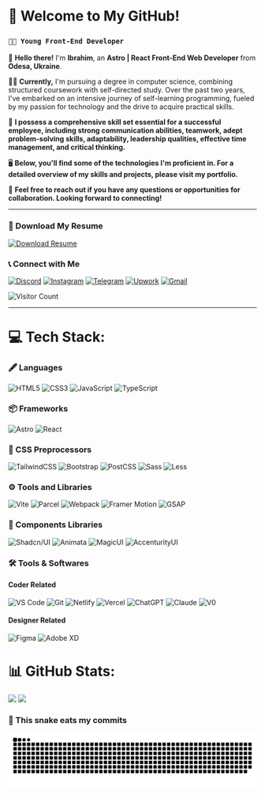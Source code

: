 # 🎉 Welcome to My GitHub!

### **`🧑‍💻 Young Front-End Developer`**

🌱 **Hello there!** I'm **Ibrahim**, an **Astro | React Front-End Web Developer** from **Odesa, Ukraine**.

🧑‍🎓 **Currently,** I'm pursuing a degree in computer science, combining structured coursework with self-directed study. Over the past two years, I've embarked on an intensive journey of self-learning programming, fueled by my passion for technology and the drive to acquire practical skills.

🤝 **I possess a comprehensive skill set essential for a successful employee, including strong communication abilities, teamwork, adept problem-solving skills, adaptability, leadership qualities, effective time management, and critical thinking.**

🖥️ **Below, you'll find some of the technologies I'm proficient in. For a detailed overview of my skills and projects, please visit my portfolio.**

📱 **Feel free to reach out if you have any questions or opportunities for collaboration. Looking forward to connecting!**

---

### 📄 Download My Resume

[![Download Resume](https://img.shields.io/badge/Download-Resume-blue?style=for-the-badge&logo=adobeacrobatreader&logoColor=white)](https://github.com/Marve10s/Marve10s/raw/main/assets/Ibrahim%20Elkamali%20Resume.pdf)

### 📞 Connect with Me

[![Discord](https://img.shields.io/badge/Discord-%237289DA.svg?logo=discord&logoColor=white&style=for-the-badge)](https://discord.com/users/545973026320154637) [![Instagram](https://img.shields.io/badge/Instagram-%23E4405F.svg?logo=Instagram&logoColor=white&style=for-the-badge)](https://instagram.com/_just._.him_) [![Telegram](https://img.shields.io/badge/Telegram-%23008C8C.svg?logo=telegram&logoColor=white&style=for-the-badge)](https://t.me/thecr1nge) [![Upwork](https://img.shields.io/badge/Upwork-%2300A388.svg?logo=upwork&logoColor=white&style=for-the-badge)](https://www.upwork.com/freelancers/ibrahime137) [![Gmail](https://img.shields.io/badge/Gmail-%23D14836.svg?logo=gmail&logoColor=white&style=for-the-badge)](mailto:igrimanigroman@gmail.com)

<p>
  <img src="https://visitcount.itsvg.in/api?id=marve10s&icon=0&color=0" alt="Visitor Count" width="200"/>
</p>

---

# 💻 Tech Stack:

### 🖋️ Languages

![HTML5](https://img.shields.io/badge/html5-%23E34F26.svg?style=for-the-badge&logo=html5&logoColor=white) ![CSS3](https://img.shields.io/badge/css3-%231572B6.svg?style=for-the-badge&logo=css3&logoColor=white) ![JavaScript](https://img.shields.io/badge/javascript-%23F7DF1E.svg?style=for-the-badge&logo=javascript&logoColor=black) ![TypeScript](https://img.shields.io/badge/typescript-%23007ACC.svg?style=for-the-badge&logo=typescript&logoColor=white)

### 📦 Frameworks

![Astro](https://img.shields.io/badge/Astro-%23FF5D01.svg?style=for-the-badge&logo=astro&logoColor=white) ![React](https://img.shields.io/badge/react-%2320232a.svg?style=for-the-badge&logo=react&logoColor=%2361DAFB)

### 🎨 CSS Preprocessors

![TailwindCSS](https://img.shields.io/badge/tailwindcss-%2338B2AC.svg?style=for-the-badge&logo=tailwind-css&logoColor=white) ![Bootstrap](https://img.shields.io/badge/bootstrap-%23563D7C.svg?style=for-the-badge&logo=bootstrap&logoColor=white) ![PostCSS](https://img.shields.io/badge/postcss-%23DD3A0A.svg?style=for-the-badge&logo=postcss&logoColor=white) ![Sass](https://img.shields.io/badge/Sass-%23CC6699.svg?style=for-the-badge&logo=sass&logoColor=white) ![Less](https://img.shields.io/badge/Less-%231D365D.svg?style=for-the-badge&logo=less&logoColor=white)

### ⚙️ Tools and Libraries

![Vite](https://img.shields.io/badge/vite-%23646CFF.svg?style=for-the-badge&logo=vite&logoColor=white) ![Parcel](https://img.shields.io/badge/parcel-%23e8b730.svg?style=for-the-badge&logo=data:image/svg+xml;base64,<BASE64_ENCODED_IMAGE>&logoColor=black) ![Webpack](https://img.shields.io/badge/webpack-%238DD6F9.svg?style=for-the-badge&logo=webpack&logoColor=black) ![Framer Motion](https://img.shields.io/badge/framer%20motion-black?style=for-the-badge&logo=framer&logoColor=blue) ![GSAP](https://img.shields.io/badge/GSAP-%234CAF50.svg?style=for-the-badge&logo=greensock&logoColor=white)

### 🧩 Components Libraries

![Shadcn/UI](https://img.shields.io/badge/shadcn%2Fui-%23000000.svg?style=for-the-badge&logo=placeholder&logoColor=white) ![Animata](https://img.shields.io/badge/animata-blueviolet?style=for-the-badge&logo=animata&logoColor=white) ![MagicUI](https://img.shields.io/badge/magicUI-blue?style=for-the-badge&logo=magic&logoColor=white) ![AccenturityUI](https://img.shields.io/badge/AccenturityUI-lightgrey?style=for-the-badge&logo=accenturityui&logoColor=black)

### 🛠️ Tools & Softwares

#### Coder Related

![VS Code](https://img.shields.io/badge/VS%20Code-%23007ACC.svg?style=for-the-badge&logo=placeholder&logoColor=white) ![Git](https://img.shields.io/badge/git-%23F05033.svg?style=for-the-badge&logo=git&logoColor=white) ![Netlify](https://img.shields.io/badge/netlify-%2300C7B7.svg?style=for-the-badge&logo=netlify&logoColor=white) ![Vercel](https://img.shields.io/badge/vercel-%23000000.svg?style=for-the-badge&logo=vercel&logoColor=white) ![ChatGPT](https://img.shields.io/badge/ChatGPT-%2334A853.svg?style=for-the-badge&logo=openai&logoColor=white) ![Claude](https://img.shields.io/badge/Claude-%23FF8C00.svg?style=for-the-badge&logo=claude&logoColor=white) ![V0](https://img.shields.io/badge/V0-blue?style=for-the-badge&logo=v0&logoColor=white)

#### Designer Related

![Figma](https://img.shields.io/badge/figma-%23F24E1E.svg?style=for-the-badge&logo=figma&logoColor=white) ![Adobe XD](https://img.shields.io/badge/adobe%20xd-%23FF61F6.svg?style=for-the-badge&logo=adobe-xd&logoColor=white)

# 📊 GitHub Stats:

![](https://github-readme-stats.vercel.app/api?username=marve10s&theme=gotham&hide_border=false&include_all_commits=false&count_private=true) ![](https://github-readme-stats.vercel.app/api/top-langs/?username=marve10s&theme=gotham&hide_border=false&include_all_commits=false&count_private=true&layout=compact)

### 🐍 This snake eats my commits

<picture>
  <source media="(prefers-color-scheme: dark)" srcset="https://raw.githubusercontent.com/marve10s/marve10s/output/github-snake-dark.svg" />
  <source media="(prefers-color-scheme: light)" srcset="https://raw.githubusercontent.com/marve10s/marve10s/output/github-snake.svg" />
  <img alt="github-snake" src="https://raw.githubusercontent.com/marve10s/marve10s/output/github-snake.svg" />
</picture>
